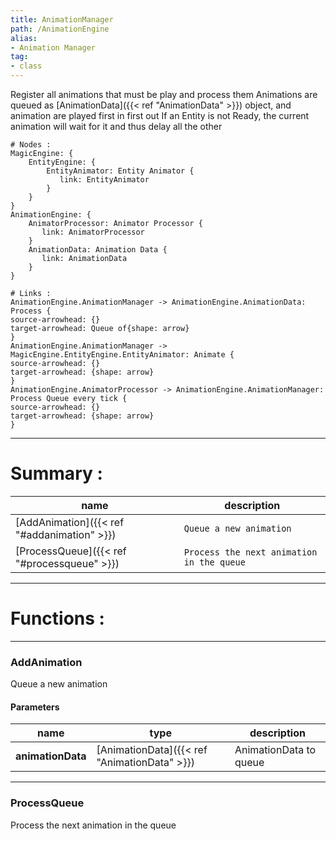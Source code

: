 ```yaml
---
title: AnimationManager
path: /AnimationEngine
alias: 
- Animation Manager
tag: 
- class
---
```

Register all animations that must be play and process them
Animations are queued as [AnimationData]({{< ref "AnimationData" >}}) object, and animation are played first in first out
If an Entity is not Ready, the current animation will wait for it and thus delay all the other
```d2
# Nodes :
MagicEngine: {
    EntityEngine: {
        EntityAnimator: Entity Animator {
           link: EntityAnimator
        }
    }
}
AnimationEngine: {
    AnimatorProcessor: Animator Processor {
       link: AnimatorProcessor
    }
    AnimationData: Animation Data {
       link: AnimationData
    }
}

# Links :
AnimationEngine.AnimationManager -> AnimationEngine.AnimationData: Process {
source-arrowhead: {}
target-arrowhead: Queue of{shape: arrow}
}
AnimationEngine.AnimationManager -> MagicEngine.EntityEngine.EntityAnimator: Animate {
source-arrowhead: {}
target-arrowhead: {shape: arrow}
}
AnimationEngine.AnimatorProcessor -> AnimationEngine.AnimationManager: Process Queue every tick {
source-arrowhead: {}
target-arrowhead: {shape: arrow}
}

```
---
# Summary :
name|description
----|----
[AddAnimation]({{< ref "#addanimation" >}}) | `Queue a new animation`
[ProcessQueue]({{< ref "#processqueue" >}}) | `Process the next animation in the queue`

---
# Functions :

---
### AddAnimation
Queue a new animation

#### Parameters
name|type|description
-----|-----|-----
**animationData**|[AnimationData]({{< ref "AnimationData" >}})|AnimationData to queue

---
### ProcessQueue
Process the next animation in the queue

